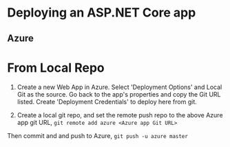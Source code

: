 # Deploying an ASP.NET Core app 

## Azure 

# From Local Repo

1. Create a new Web App in Azure. Select 'Deployment Options' and Local Git as the source. 
Go back to the app's properties and copy the Git URL listed. Create 'Deployment Credentials' to deploy here from git. 

2. Create a local git repo, and set the remote push repo to the above Azure app git URL, 
`git remote add azure <Azure app Git URL>`

Then commit and and push to Azure, `git push -u azure master` 

